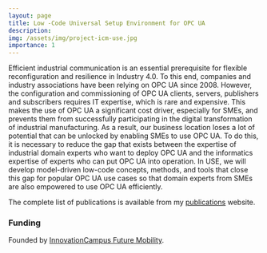 ```yaml
---
layout: page
title: Low -Code Universal Setup Environment for OPC UA
description: 
img: /assets/img/project-icm-use.jpg
importance: 1
---
```


Efficient industrial communication is an essential prerequisite for flexible reconfiguration and resilience in Industry 4.0. To this end, companies and industry associations have been relying on OPC UA since 2008. However, the configuration and commissioning of OPC UA clients, servers, publishers and subscribers requires IT expertise, which is rare and expensive. This makes the use of OPC UA a significant cost driver, especially for SMEs, and prevents them from successfully participating in the digital transformation of industrial manufacturing. As a result, our business location loses a lot of potential that can be unlocked by enabling SMEs to use OPC UA. To do this, it is necessary to reduce the gap that exists between the expertise of industrial domain experts who want to deploy OPC UA and the informatics expertise of experts who can put OPC UA into operation. In USE, we will develop model-driven low-code concepts, methods, and tools that close this gap for popular OPC UA use cases so that domain experts from SMEs are also empowered to use OPC UA efficiently.

The complete list of publications is available from my [publications](https://awortmann.github.io/publications/) website.

### Funding

Founded by [InnovationCampus Future Mobility](https://www.icm-bw.de/).